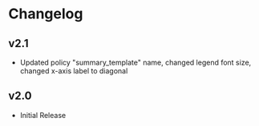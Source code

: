 # Changelog

## v2.1

- Updated policy "summary_template" name, changed legend font size, changed x-axis label to diagonal

## v2.0

- Initial Release
